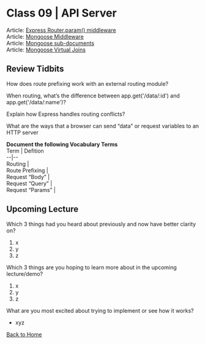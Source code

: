 # Class 09 \| API Server
Article: [Express Router.param() middleware](https://expressjs.com/en/4x/api.html#router.param)     
Article: [Mongoose Middleware](https://mongoosejs.com/docs/middleware.html)  
Article: [Mongoose sub-documents](https://mongoosejs.com/docs/subdocs.html)   
Article: [Mongoose Virtual Joins](https://mongoosejs.com/docs/populate.html#populate-virtuals)  


## Review Tidbits

How does route prefixing work with an external routing module?

When routing, what’s the difference between app.get('/data/:id') and app.get('/data/:name')?

Explain how Express handles routing conflicts?

What are the ways that a browser can send “data” or request variables to an HTTP server


**Document the following Vocabulary Terms**  
Term | Defition  
--|--  
Routing |   
Route Prefixing |  
Request “Body” |  
Request “Query” |  
Request “Params” |  



## Upcoming Lecture

Which 3 things had you heard about previously and now have better clarity on?
  1) x
  2) y
  3) z

Which 3 things are you hoping to learn more about in the upcoming lecture/demo?
  1) x
  2) y
  3) z

What are you most excited about trying to implement or see how it works?
   - xyz


[Back to Home](README.md)
